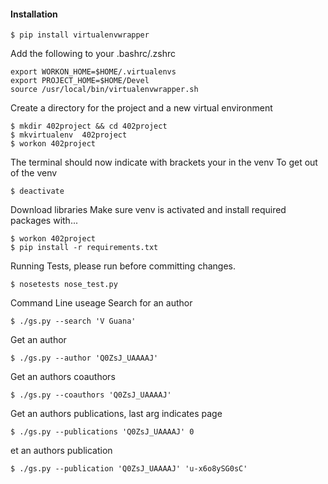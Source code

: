#### Installation
    $ pip install virtualenvwrapper

Add the following to your .bashrc/.zshrc
```
export WORKON_HOME=$HOME/.virtualenvs
export PROJECT_HOME=$HOME/Devel
source /usr/local/bin/virtualenvwrapper.sh
```
Create a directory for the project and a new virtual environment
```
$ mkdir 402project && cd 402project
$ mkvirtualenv  402project
$ workon 402project
```

The terminal should now indicate with brackets your in the venv
To get out of the venv
```
$ deactivate
```

Download libraries
Make sure venv is activated and install required packages with...
```
$ workon 402project
$ pip install -r requirements.txt
```

Running Tests, please run before committing changes.
```
$ nosetests nose_test.py
```

Command Line useage
Search for an author
```
$ ./gs.py --search 'V Guana'
```

Get an author
```
$ ./gs.py --author 'Q0ZsJ_UAAAAJ'
```

Get an authors coauthors
```
$ ./gs.py --coauthors 'Q0ZsJ_UAAAAJ'
```

Get an authors publications, last arg indicates page
```
$ ./gs.py --publications 'Q0ZsJ_UAAAAJ' 0
```

et an authors publication
```
$ ./gs.py --publication 'Q0ZsJ_UAAAAJ' 'u-x6o8ySG0sC'
```
